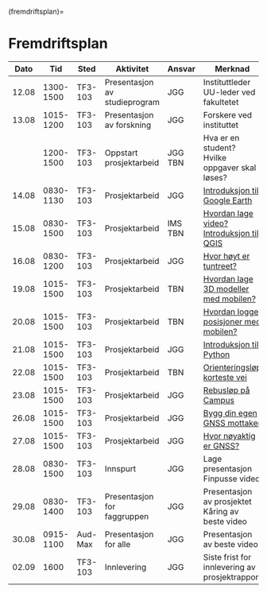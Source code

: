 (fremdriftsplan)=
# Fremdriftsplan

| Dato  | Tid | Sted | Aktivitet | Ansvar |  Merknad |
| --- | --- | --- | --- | --- | --- |
| 12.08 | 1300-1500 | TF3-103 | Presentasjon av studieprogram  | JGG | Instituttleder <br> UU-leder ved fakultetet |
| 13.08 | 1015-1200 | TF3-103 | Presentasjon av forskning | JGG | Forskere ved instituttet |
| | 1200-1500 | TF3-103 | Oppstart prosjektarbeid | JGG <br> TBN | Hva er en student? <br> Hvilke oppgaver skal løses? |
| 14.08 | 0830-1130 | TF3-103 | Prosjektarbeid | JGG | [Introduksjon til Google Earth](google_earth) |
| 15.08 | 0830-1500 | TF3-103 | Prosjektarbeid | IMS <br> TBN | [Hvordan lage video?](video_intro) <br> [Introduksjon til QGIS](qgis_intro) |
| 16.08 | 0830-1200 | TF3-103 | Prosjektarbeid | JGG | [Hvor høyt er tuntreet?](tuntreet) |
| 19.08 | 1015-1500 | TF3-103 | Prosjektarbeid | TBN | [Hvordan lage 3D modeller med mobilen?](3d_scan_mobil) |
| 20.08 | 1015-1500 | TF3-103 | Prosjektarbeid | TBN | [Hvordan logge posisjoner med mobilen?](gnss_punkt) |
| 21.08 | 1015-1500 | TF3-103 | Prosjektarbeid | JGG | [Introduksjon til Python](python_intro) |
| 22.08 | 1015-1500 | TF3-103 | Prosjektarbeid | TBN | [Orienteringsløp korteste vei](orienteringslop) |
| 23.08 | 1015-1500 | TF3-103 | Prosjektarbeid | JGG | [Rebusløp på Campus](rebuslop) |
| 26.08 | 1015-1500 | TF3-103 | Prosjektarbeid | JGG | [Bygg din egen GNSS mottaker](gnss_bygge) |
| 27.08 | 1015-1500 | TF3-103 | Prosjektarbeid | JGG | [Hvor nøyaktig er GNSS?](gnss_noyaktighet) |
| 28.08 | 0830-1500 | TF3-103 | Innspurt | JGG | Lage presentasjon <br> Finpusse video |
| 29.08 | 0830-1400 | TF3-103 | Presentasjon for faggruppen | JGG | Presentasjon av prosjektet <br> Kåring av beste video |
| 30.08 | 0915-1100 | Aud-Max | Presentasjon for alle | JGG | Presentasjon av beste video |
| 02.09 | 1600 | TF3-103 | Innlevering | JGG | Siste frist for innlevering av prosjektrapport |
